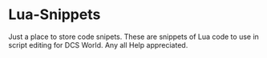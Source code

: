 # Lua-Snippets
Just a place to store code snipets.
These are snippets of Lua code to use in script editing for DCS World.
Any all Help appreciated.

